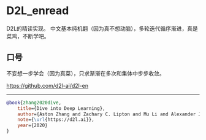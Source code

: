 

<!--
 * @version:
 * @Author:  StevenJokes https://github.com/StevenJokes
 * @Date: 2020-06-10 21:41:43
 * @LastEditors:  StevenJokes https://github.com/StevenJokes
 * @LastEditTime: 2020-09-16 19:35:27
 * @Description:
 * @TODO::
 * @Reference:
-->

# D2L_enread

D2L的精读实现。
中文基本纯机翻（因为真不想动脑），多轮迭代循序渐进，真是菜鸡，不断学吧。

## 口号

不妄想一步学会（因为真菜），只求渐渐在多次和集体中步步收敛。

https://github.com/d2l-ai/d2l-en

---

```bibtex
@book{zhang2020dive,
    title={Dive into Deep Learning},
    author={Aston Zhang and Zachary C. Lipton and Mu Li and Alexander J. Smola},
    note={\url{https://d2l.ai}},
    year={2020}
}
```
